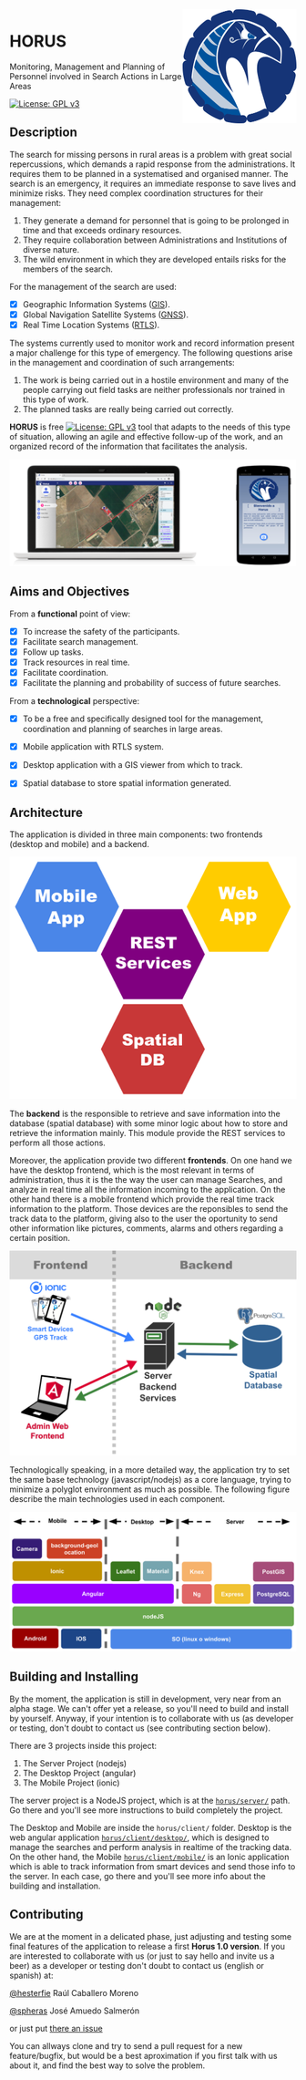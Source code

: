 <img alt="Horus Banner" src="https://raw.githubusercontent.com/spheras/horus/master/etc/horus.png" width="200" height="200" align="right">

# HORUS
Monitoring, Management and Planning of Personnel involved in Search Actions in Large Areas

[![License: GPL v3](https://img.shields.io/badge/License-GPL%20v3-blue.svg)](http://www.gnu.org/licenses/gpl-3.0)


## Description
The search for missing persons in rural areas is a problem with great social repercussions, which demands a rapid response from the administrations.  It requires them to be planned in a systematised and organised manner.  The search is an emergency, it requires an immediate response to save lives and minimize risks. They need complex coordination structures for their management:

1. They generate a demand for personnel that is going to be prolonged in time and that exceeds ordinary resources.
1. They require collaboration between Administrations and Institutions of diverse nature.
1. The wild environment in which they are developed entails risks for the members of the search.

For the management of the search are used:

- [x] Geographic Information Systems ([GIS](https://en.wikipedia.org/wiki/Geographic_information_system)).
- [x] Global Navigation Satellite Systems ([GNSS](https://en.wikipedia.org/wiki/Satellite_navigation)).
- [x] Real Time Location Systems ([RTLS](https://en.wikipedia.org/wiki/Real-time_locating_system)).

The systems currently used to monitor work and record information present a major challenge for this type of emergency. The following questions arise in the management and coordination of such arrangements:

1. The work is being carried out in a hostile environment and many of the people carrying out field tasks are neither professionals nor trained in this type of work.
1. The planned tasks are really being carried out correctly.

**HORUS** is free [![License: GPL v3](https://img.shields.io/badge/License-GPL%20v3-blue.svg)](http://www.gnu.org/licenses/gpl-3.0) tool that adapts to the needs of this type of situation, allowing an agile and effective follow-up of the work, and an organized record of the information that facilitates the analysis.

![Horus ScreenShot](https://raw.githubusercontent.com/spheras/horus/master/etc/readme_assets/screenshots1.png)

## Aims and Objectives

From a __functional__ point of view:

- [x] To increase the safety of the participants.
- [x] Facilitate search management.
- [x] Follow up tasks.
- [x] Track resources in real time.
- [x] Facilitate coordination.
- [x] Facilitate the planning and probability of success of future searches.

From a __technological__ perspective:

- [x] To be a free and specifically designed tool for the management, coordination and planning of searches in large areas.
- [x] Mobile application with RTLS system.
- [x] Desktop application with a GIS viewer from which to track.
- [x] Spatial database to store spatial information generated.


## Architecture

The application is divided in three main components: two frontends (desktop and mobile) and a backend.

![Horus Basic Components](https://raw.githubusercontent.com/spheras/horus/master/etc/readme_assets/components1.png)

The __backend__ is the responsible to retrieve and save information into the database (spatial database) with some minor logic about how to store and retrieve the information mainly. This module provide the REST services to perform all those actions. 

Moreover, the application provide two different __frontends__. On one hand we have the desktop frontend, which is the most relevant in terms of administration, thus it is the the way the user can manage Searches, and analyze in real time all the information incoming to the application.  On the other hand there is a mobile frontend which provide the real time track information to the platform. Those devices are the reponsibles to send the track data to the platform, giving also to the user the oportunity to send other information like pictures, comments, alarms and others regarding a certain position.

![Horus Physical Components](https://raw.githubusercontent.com/spheras/horus/master/etc/readme_assets/components2.png)

Technologically speaking, in a more detailed way, the application try to set the same base technology (javascript/nodejs) as a core language, trying to minimize a polyglot environment as much as possible. The following figure describe the main technologies used in each component.

![Architecture](https://raw.githubusercontent.com/spheras/horus/master/etc/readme_assets/architecture.png)

## Building and Installing

By the moment, the application is still in development, very near from an alpha stage. We can't offer yet a release, so you'll need to build and install by yourself. Anyway, if your intention is to collaborate with us (as developer or testing, don't doubt to contact us (see contributing section below).

There are 3 projects inside this project:

1. The Server Project (nodejs)
1. The Desktop Project (angular)
3. The Mobile Project (ionic)

The server project is a NodeJS project, which is at the [`horus/server/`](https://github.com/spheras/horus/tree/master/server) path. Go there and you'll see more instructions to build completely the project.

The Desktop and Mobile are inside the `horus/client/` folder. Desktop is the web angular application [`horus/client/desktop/`](https://github.com/spheras/horus/tree/master/client/desktop), which is designed to manage the searches and perform analysis in realtime of the tracking data. On the other hand, the Mobile [`horus/client/mobile/`](https://github.com/spheras/horus/tree/master/client/mobile) is an Ionic application which is able to track information from smart devices and send those info to the server.  In each case, go there and you'll see more info about the building and installation.

## Contributing

We are at the moment in a delicated phase, just adjusting and testing some final features of the application to release a first __Horus 1.0 version__.  If you are interested to collaborate with us (or just to say hello and invite us a beer) as a developer or testing don't doubt to contact us (english or spanish) at:

[@hesterfie](mailto:hesterfie@gmail.com) Raúl Caballero Moreno

[@spheras](mailto:joseamuedo@gmail.com) José Amuedo Salmerón


or just put [there an issue](https://github.com/spheras/horus/issues)

You can allways clone and try to send a pull request for a new feature/bugfix, but would be a best aproximation if you first talk with us about it, and find the best way to solve the problem.
